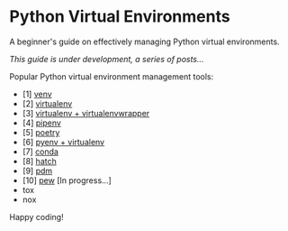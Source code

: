 # Python Virtual Environments

A beginner's guide on effectively managing Python virtual environments.

*This guide is under development, a series of posts...*

Popular Python virtual environment management tools:
* [1] [venv](venv/README.md)
* [2] [virtualenv](virtualenv/README.md)
* [3] [virtualenv + virtualenvwrapper](virtualenv+virtualenwrapper/README.md)
* [4] [pipenv](pipenv/README.md)
* [5] [poetry](poetry/README.md)
* [6] [pyenv + virtualenv](pyenv+virtualenv/README.md)
* [7] [conda](conda/README.md)
* [8] [hatch](hatch/README.md)
* [9] [pdm](pdm/README.md)
* [10] [pew](pdm/README.md) [In progress...]
* tox
* nox

Happy coding!
